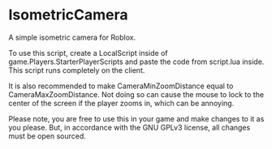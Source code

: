 # IsometricCamera
A simple isometric camera for Roblox.

To use this script, create a LocalScript inside of game.Players.StarterPlayerScripts and paste the code from script.lua inside.
This script runs completely on the client.

It is also recommended to make CameraMinZoomDistance equal to CameraMaxZoomDistance.
Not doing so can cause the mouse to lock to the center of the screen if the player zooms in, which can be annoying.

Please note, you are free to use this in your game and make changes to it as you please. But, in accordance with the GNU GPLv3 license, all changes must be open sourced.
